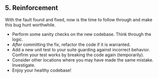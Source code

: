## 5. Reinforcement

With the fault found and fixed, now is the time to follow through and make this bug hunt worthwhile.

* Perform some sanity checks on the new codebase. Think through the logic.
* *After* committing the fix, refactor the code if it is warranted.
* Add a new unit test to your suite guarding against incorrect behavior. Confirm your test works by breaking the code again (temporarily).
* Consider other locations where you may have made the same mistake. Investigate.
* Enjoy your healthy codebase!
